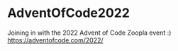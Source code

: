 # AdventOfCode2022
Joining in with the 2022 Advent of Code Zoopla event :)
https://adventofcode.com/2022/
